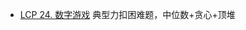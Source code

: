 - [LCP 24. 数字游戏](https://github.com/lsill/leetcode/blob/main/c_leetcode/src/mid_pra/mid_hard.cpp?plain=1#L6) 典型力扣困难题，中位数+贪心+顶堆